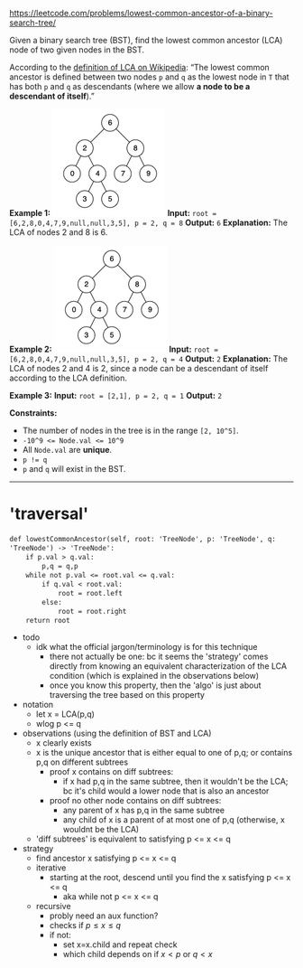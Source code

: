 https://leetcode.com/problems/lowest-common-ancestor-of-a-binary-search-tree/

Given a binary search tree (BST), find the lowest common ancestor (LCA) node of two given nodes in the BST.

According to the [definition of LCA on Wikipedia](https://en.wikipedia.org/wiki/Lowest_common_ancestor): “The lowest common ancestor is defined between two nodes `p` and `q` as the lowest node in `T` that has both `p` and `q` as descendants (where we allow **a node to be a descendant of itself**).”



**Example 1:**
![](../../!assets/attachments/Pasted%20image%2020240224221249.png)
**Input:** `root = [6,2,8,0,4,7,9,null,null,3,5], p = 2, q = 8`
**Output:** `6`
**Explanation:** The LCA of nodes 2 and 8 is 6.

**Example 2:**
![](../../!assets/attachments/Pasted%20image%2020240224221302.png)
**Input:** `root = [6,2,8,0,4,7,9,null,null,3,5], p = 2, q = 4`
**Output:** `2`
**Explanation:** The LCA of nodes 2 and 4 is 2, since a node can be a descendant of itself according to the LCA definition.

**Example 3:**
**Input:** `root = [2,1], p = 2, q = 1`
**Output:** `2`





**Constraints:**
- The number of nodes in the tree is in the range `[2, 10^5]`.
- `-10^9 <= Node.val <= 10^9`
- All `Node.val` are **unique**.
- `p != q`
- `p` and `q` will exist in the BST.




---


# 'traversal'
```
def lowestCommonAncestor(self, root: 'TreeNode', p: 'TreeNode', q: 'TreeNode') -> 'TreeNode':
    if p.val > q.val:
        p,q = q,p
    while not p.val <= root.val <= q.val:
        if q.val < root.val:
            root = root.left
        else:
            root = root.right
    return root
```
- todo
	- idk what the official jargon/terminology is for this technique
		- there not actually be one: bc it seems the 'strategy' comes directly from knowing an equivalent characterization of the LCA condition (which is explained in the observations below)
		- once you know this property, then the 'algo' is just about traversing the tree based on this property
- notation
	- let x = LCA(p,q)
	- wlog p <= q
- observations (using the definition of BST and LCA)
	- x clearly exists
	- x is the unique ancestor that is either equal to one of p,q; or contains p,q on different subtrees
		- proof x contains on diff subtrees:
			- if x had p,q in the same subtree, then it wouldn't be the LCA; bc it's child would a lower node that is also an ancestor 
		- proof no other node contains on diff subtrees:
			- any parent of x has p,q in the same subtree
			- any child of x is a parent of at most one of p,q (otherwise, x wouldnt be the LCA)
	- 'diff subtrees' is equivalent to satisfying p <= x <= q
- strategy
	- find ancestor x satisfying p <= x <= q
	- iterative
		- starting at the root, descend until you find the x satisfying p <= x <= q
			- aka while not p <= x <= q
	- recursive
		- probly need an aux function?
		- checks if $p \leq x \leq q$
		- if not:
			- set x=x.child and repeat check
			- which child depends on if $x < p$  or $q < x$

